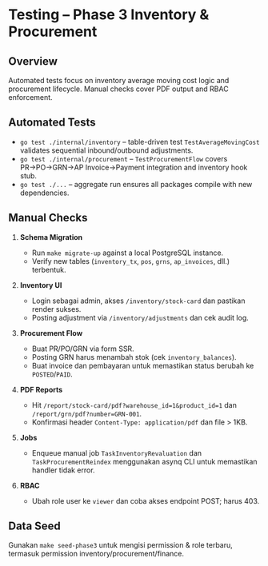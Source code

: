 # Testing – Phase 3 Inventory & Procurement

## Overview
Automated tests focus on inventory average moving cost logic and procurement lifecycle. Manual checks cover PDF output and RBAC enforcement.

## Automated Tests
* `go test ./internal/inventory` – table-driven test `TestAverageMovingCost` validates sequential inbound/outbound adjustments.
* `go test ./internal/procurement` – `TestProcurementFlow` covers PR→PO→GRN→AP Invoice→Payment integration and inventory hook stub.
* `go test ./...` – aggregate run ensures all packages compile with new dependencies.

## Manual Checks
1. **Schema Migration**
   - Run `make migrate-up` against a local PostgreSQL instance.
   - Verify new tables (`inventory_tx`, `pos`, `grns`, `ap_invoices`, dll.) terbentuk.

2. **Inventory UI**
   - Login sebagai admin, akses `/inventory/stock-card` dan pastikan render sukses.
   - Posting adjustment via `/inventory/adjustments` dan cek audit log.

3. **Procurement Flow**
   - Buat PR/PO/GRN via form SSR.
   - Posting GRN harus menambah stok (cek `inventory_balances`).
   - Buat invoice dan pembayaran untuk memastikan status berubah ke `POSTED`/`PAID`.

4. **PDF Reports**
   - Hit `/report/stock-card/pdf?warehouse_id=1&product_id=1` dan `/report/grn/pdf?number=GRN-001`.
   - Konfirmasi header `Content-Type: application/pdf` dan file > 1KB.

5. **Jobs**
   - Enqueue manual job `TaskInventoryRevaluation` dan `TaskProcurementReindex` menggunakan asynq CLI untuk memastikan handler tidak error.

6. **RBAC**
   - Ubah role user ke `viewer` dan coba akses endpoint POST; harus 403.

## Data Seed
Gunakan `make seed-phase3` untuk mengisi permission & role terbaru, termasuk permission inventory/procurement/finance.
